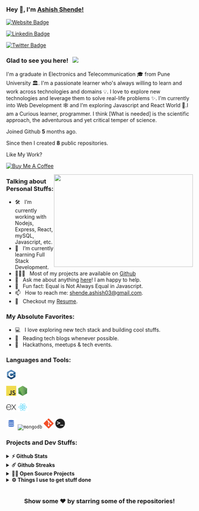 ### Hey 👋, I'm [Ashish Shende!](https://github.com/shendeashish09)

[![Website Badge](https://img.shields.io/badge/Website-3b5998?style=flat-square&logo=google-chrome&logoColor=white)](https://shendeashish09.pages.dev/)

[![Linkedin Badge](https://img.shields.io/badge/-LinkedIn-0e76a8?style=flat-square&logo=Linkedin&logoColor=white)](https://www.linkedin.com/in/ashish-shende-26836918a/)

[![Twitter Badge](https://img.shields.io/badge/-Twitter-00acee?style=flat-square&logo=Twitter&logoColor=white)](https://twitter.com/ShendeAshish03)



### Glad to see you here! &nbsp; ![](https://visitor-badge.glitch.me/badge?page_id=shendeashish09.iamShendeAshish09&style=flat-square&color=0088cc)


I'm a graduate in Electronics and Telecommunication 🎓 from Pune University 🏛. I'm a passionate learner who's always willing to learn and work across technologies and domains 💡. I love to explore new technologies and leverage them to solve real-life problems ✨.  I'm currently into Web Development 🕸️ and I’m exploring Javascript and React World 🚀.I am a Curious learner, programmer. I think [What is needed] is the scientific approach, the adventurous and yet critical temper of science.

Joined Github **5** months ago.

Since then I  created **8** public repositories.

Like My Work?

<a href="https://www.buymeacoffee.com/shendeashish09" target="_blank"><img src="https://cdn.buymeacoffee.com/buttons/v2/default-yellow.png" alt="Buy Me A Coffee" height="60px" width="217px" ></a>
<!-- 
[![](https://gitwar.herokuapp.com/badge?username=iampavangandhi&label=Gitwar%20Profile%20Score&style=for-the-badge&color=0088cc)](https://gitwar.herokuapp.com/) -->

<img align="right" height="250" width="375" alt="" src="https://raw.githubusercontent.com/iampavangandhi/iampavangandhi/master/gifs/coder.gif" />

### Talking about Personal Stuffs:

- 🛠 &nbsp; I’m currently working with Nodejs, Express, React, <br /> mySQL, Javascript, etc.
- 🚀 &nbsp; I’m currently learning Full Stack Development.
- 👨🏻‍💻 &nbsp; Most of my projects are available on [Github](https://github.com/shendeashish09)
- 💬 &nbsp; Ask me about anything [here](https://github.com/shendeashish09)! I am happy to help.
- 👾 &nbsp; Fun fact: Equal is Not Always Equal in Javascript.
- 📫 &nbsp; How to reach me: shende.ashish03@gmail.com.
- 📝 &nbsp; Checkout my [Resume](https://github.com/shendeashish09/shendeashish09/blob/main/Resume.pdf).

### My Absolute Favorites:

- 💻 &nbsp; I love exploring new tech stack and building cool stuffs.
- 📰 &nbsp; Reading tech blogs whenever possible.
- 🍕 &nbsp; Hackathons, meetups & tech events.

### Languages and Tools:

<code><img height="27" src="https://raw.githubusercontent.com/github/explore/80688e429a7d4ef2fca1e82350fe8e3517d3494d/topics/cpp/cpp.png" alt="cpp"></code>

<code><img height="27" src="https://raw.githubusercontent.com/github/explore/80688e429a7d4ef2fca1e82350fe8e3517d3494d/topics/javascript/javascript.png" alt="javascript"></code>
<code><img height="27" src="https://raw.githubusercontent.com/github/explore/80688e429a7d4ef2fca1e82350fe8e3517d3494d/topics/nodejs/nodejs.png" alt="nodejs"></code>

<code><img height="27" src="https://raw.githubusercontent.com/devicons/devicon/master/icons/express/express-original.svg" alt="expressjs"></code>
<code><img height="27" src="https://raw.githubusercontent.com/github/explore/80688e429a7d4ef2fca1e82350fe8e3517d3494d/topics/react/react.png" alt="react"></code>

<code><img height="27" src="https://raw.githubusercontent.com/github/explore/80688e429a7d4ef2fca1e82350fe8e3517d3494d/topics/sql/sql.png" alt="sql"></code>
<code><img height="27" src="https://encrypted-tbn0.gstatic.com/images?q=tbn%3AANd9GcSTTzPAw-55ssm1Im594xYZ9eRQu2JylrkYLg&usqp=CAU" alt="mongodb"></code>
<code><img height="27" src="https://raw.githubusercontent.com/devicons/devicon/master/icons/git/git-original.svg" alt="git"></code>
<code><img height="27" src="https://raw.githubusercontent.com/github/explore/80688e429a7d4ef2fca1e82350fe8e3517d3494d/topics/terminal/terminal.png" alt="terminal"></code>



### Projects and Dev Stuffs:

<details>	
  <summary><b>⚡ Github Stats</b></summary>

  <br />
  <img height="180em" src="https://github-readme-stats.vercel.app/api?username=shendeashish09&show_icons=true&hide_border=true&&count_private=true&include_all_commits=true" />
  <img height="180em" src="https://github-readme-stats.vercel.app/api/top-langs/?username=shendeashish09&exclude_repo=KNN-Image-Classification&show_icons=true&hide_border=true&layout=compact&langs_count=8"/>
</details>

<details>	
  <summary><b>☄️ Github Streaks</b></summary>

  <br />
  <img height="180em" src="https://github-readme-streak-stats.herokuapp.com/?user=shendeashish09&hide_border=true" />
</details>

<details>
  <summary><b>🧑‍🚀 Open Source Projects</b></summary>
</details>
 
<details>	
  <br />
  <summary><b>⚙️ Things I use to get stuff done</b></summary>
  	<ul>
  	    <li><b>OS:</b> Windows 10</li>
	    <li><b>Laptop: </b> Dell Inspiron 15 (i3)</li>
  	    <li><b>Browser: </b> Firefox Web Browser</li>
<!-- 	    <li><b>Terminal: </b> ZSH: Oh My Zsh (PowerLevel10k)</li> -->
	    <li><b>Code Editor:</b> VSCode - The best editor out there.</li>
	    <li><b>To Stay Updated:</b> Dev.to, Medium, Linkedin and Twitter.</li>
	</ul>	
</details>

#

<div align="center">

### Show some ❤️ by starring some of the repositories!

</div>

